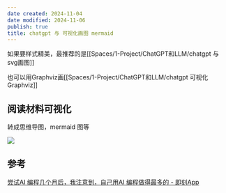 ```yaml
---
date created: 2024-11-04
date modified: 2024-11-06
publish: true
title: chatgpt 与 可视化画图 mermaid
---
```

如果要样式精美，最推荐的是[[Spaces/1-Project/ChatGPT和LLM/chatgpt 与 svg画图]]

也可以用Graphviz画[[Spaces/1-Project/ChatGPT和LLM/chatgpt 可视化 Graphviz]]


## 阅读材料可视化

转成思维导图，mermaid 图等

![](https://pub-pic.oldwinter.top/2024/11/7fcf198434c4e6eb5a689fcd32f10ea5.png)

##


## 参考

[尝试AI 编程几个月后，我注意到，自己用AI 编程做得最多的 - 即刻App](https://m.okjike.com/originalPosts/671724bca6437eea3f183804?s=eyJ1IjoiNTY4YmMzODg5YjMyOTAxMTAwZTUxZTdjIiwiZCI6MX0%3D)
